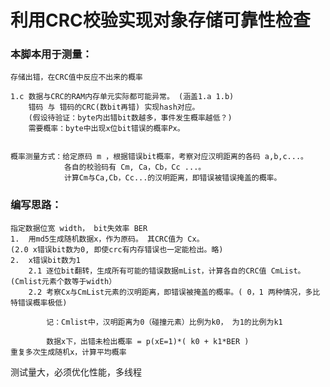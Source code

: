 # 利用CRC校验实现对象存储可靠性检查

### 本脚本用于测量：
    存储出错，在CRC值中反应不出来的概率

    1.c 数据与CRC的RAM内存单元实际都可能异常。 (涵盖1.a 1.b)
        错码 与 错码的CRC(数bit再错) 实现hash对应。
        (假设待验证：byte内出错bit数越多，事件发生概率越低？)
        需要概率：byte中出现x位bit错误的概率Px。


    概率测量方式：给定原码 m ，根据错误bit概率，考察对应汉明距离的各码 a,b,c...。
                各自的校验码有 Cm, Ca，Cb，Cc ...。
                计算Cm与Ca,Cb，Cc...的汉明距离，即错误被错误掩盖的概率。


### 编写思路：
    指定数据位宽 width， bit失效率 BER
    1.  用md5生成随机数据x，作为原码。 其CRC值为 Cx。
    (2.0 x错误bit数为0, 即使crc有内存错误也一定能检出。略)
    2.  x错误bit数为1
        2.1 逐位bit翻转，生成所有可能的错误数据mList，计算各自的CRC值 CmList。(Cmlist元素个数等于width）
        2.2 考察Cx与CmList元素的汉明距离，即错误被掩盖的概率。( 0，1 两种情况，多比特错误概率极低)

            记：Cmlist中，汉明距离为0（碰撞元素）比例为k0， 为1的比例为k1

            数据x下，出错未检出概率 = p(xE=1)*( k0 + k1*BER )
    重复多次生成随机x，计算平均概率

测试量大，必须优化性能，多线程